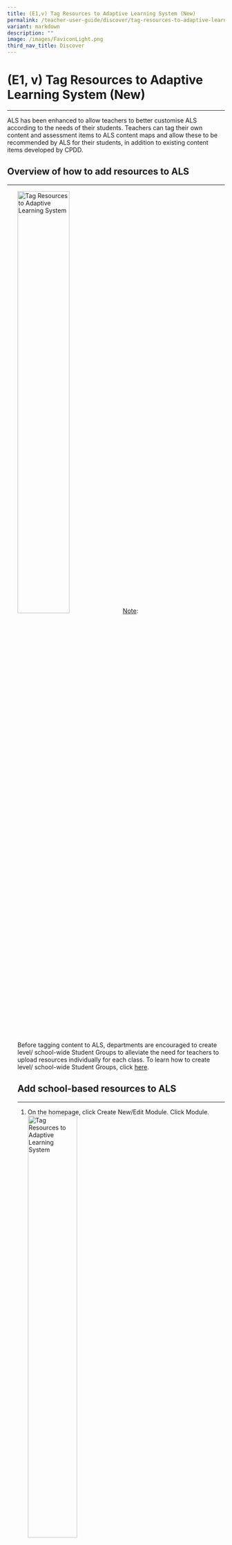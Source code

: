 ```yaml
---
title: (E1,v) Tag Resources to Adaptive Learning System (New)
permalink: /teacher-user-guide/discover/tag-resources-to-adaptive-learning-system/
variant: markdown
description: ""
image: /images/FaviconLight.png
third_nav_title: Discover
---
```

<h1>(E1, v) Tag Resources to Adaptive Learning System (New)</h1>
<hr>
<p>ALS has been enhanced to allow teachers to better customise ALS according to the needs of their students. Teachers can tag their own content and assessment items to ALS content maps and allow these to be recommended by ALS for their students, in addition to existing content items developed by CPDD. </p>
<h2>Overview of how to add resources to ALS</h2>
<hr><ol>
<img alt="Tag Resources to Adaptive Learning System" style="width: 50%;" src="/images/2Teacher/D_Tag_ALSz.png">
<u>Note</u>:
<p>Before tagging content to ALS, departments are encouraged to create level/ school-wide Student Groups to alleviate the need for teachers to upload resources individually for each class. To learn how to create level/ school-wide Student Groups, click <a target="_blank" href="/teacher-user-guide/organise/create-class-groups/">here</a>.</p>
<h2>Add school-based resources to ALS</h2>
<hr><ol>
	<li>On the homepage, click Create New/Edit Module. Click Module.
		<img alt="Tag Resources to Adaptive Learning System" style="width: 50%;" src="/images/2Teacher/D_Tag_ALS1.png"></li>
	<li>Click on the Setting icon <img alt="Setting" style="width:1.5rem; display: inline;" src="/images/Icons/setting.svg"> on the Module card.
		<img alt="Tag Resources to Adaptive Learning System" style="width: 50%;" src="/images/2Teacher/D_Tag_ALS2.png"></li>
	<li>Click <strong>Add Module Tag</strong>.</li>
	<li>Select the Subject and Level. From the Content Map dropdown list, select the content map with ‘(ALS)’ indicated. Select the checkboxes with the orange Learning Outcome <img alt="Iearningoutcome" style="width:1.5rem; display: inline;" src="/images/Icons/learningoutcome.svg"> next to the intended learning outcomes of the subtopic.
<br><u>Note</u>:
<ul><li>If there is no content map with ‘(ALS)’ indicated, the selected subject and level is currently unavailable on ALS.</li> 
<li>Only learning outcomes with the orange Learning Outcome <img alt="Iearningoutcome" style="width:1.5rem; display: inline;" src="/images/Icons/learningoutcome.svg"> are available for recommendation in ALS.
	</li><li>Select the learning outcomes which correspond to the subtopic.</li></ul>
	<img alt="(E1, v) Tag Resources to Adaptive Learning System" style="width: 50%;" src="/images/2Teacher/D_Tag_ALS4.png"></li>
	<li>Click the Setting icon <img alt="setting" style="width:1.5rem; display: inline;" src="/images/Icons/setting.svg"> on the Section card.
		<img alt="(E1, v) Tag Resources to Adaptive Learning System" style="width: 50%;" src="/images/2Teacher/D_Tag_ALS5.png"></li>
	<li>Click <strong>Add Section Tag</strong>.
		<img alt="(E1, v) Tag Resources to Adaptive Learning System" style="width: 50%;" src="/images/2Teacher/D_Tag_ALS6.png"></li>
	<li>Select the Subject and Level. From the Content Map dropdown list, select the content map with ‘(ALS)’ indicated. Select the checkbox with the orange Learning Outcome icon <img alt="learningoutcome" style="width:1.5rem; display: inline;" src="/images/Icons/learningoutcome.svg"> next to 1 intended learning outcome.
<br><u>Note</u>:
		<ul>
		<li>If there is no content map with ‘(ALS)’ indicated, the selected subject and level is currently unavailable on ALS.</li>
		<li>Only learning outcomes with the orange Learning Outcome icon <img alt="learningoutcome" style="width:1.5rem; display: inline;" src="/images/Icons/learningoutcome.svg"> are available for recommendation in ALS.</li>
		<li>Select the learning outcomes which correspond to the subtopic.</li></ul>
		<img alt="Tag Resources to Adaptive Learning System" style="width: 100%;" src="/images/2Teacher/D_tagresources.png">
	</li>
	<li>Click the Setting icon  on the Section card.
	</li>
	<img alt="Tag Resources to Adaptive Learning System" style="width: 100%;" src="/images/2Teacher/D_tagresources1.png">
	<li>Click <b>Add Section Tag</b>.
	</li>
	<img alt="Tag Resources to Adaptive Learning System" style="width: 100%;" src="/images/2Teacher/D_tagresources2.png">



	<li>Create new activities in the Section by clicking <strong>Add New</strong> and selecting Activity.
		<br><u>Note</u>:
	<ul>
		<li>For each Section, it is recommended to have 3 activities and 1 progressive quiz. These activities should correspond to the <a target="_blank" href="https://go.gov.sg/epedagogyguide/">Active Learning Processes (ALPs) outlined in the e-Pedagogy Guide </a> (requires iCON login).
		<table>
<tbody><tr><th> Activities in Section</th><th>Active Learning Process </th><th>Suggested Content</th></tr>
<tr><td>Activity 1</td><td>ALP 1: Activate Learning</td><td>Videos, interactive tools, open-ended questions to activate students’ prior knowledge</td></tr>
<tr><td>Activity 2</td><td>ALP 2: Promote Thinking and Discussion </td><td>Text/ Media objects to present new knowledge and guide students in deepening their learning </td></tr>
<tr><td>Activity 3</td><td>ALP 3: Facilitate Demonstration of Learning </td><td>Multiple choice questions, free response questions to allow students to consolidate and apply their knowledge, and receive feedback.</td></tr>
<tr><td>Activity 4</td><td>ALP: Monitor and Provide Feedback </td><td>Multiple choice questions, ShortAnsFA-enabled free response questions to assess students’ mastery level.</td></tr>
</tbody></table>
</li>
		<li>Each activity should be designed to be completed independently, as the recommended activities by ALS may not follow a specific sequence.
			<img alt="Tag Resources to Adaptive Learning System" style="width: 100%;" src="/images/2Teacher/D_Tag_ALS9.png"></li>
	</ul></li>
	<li>Click the Settings icon <img alt="setting" style="width:1.5rem; display: inline;" src="/images/Icons/setting.svg"> from the Activity card.
	<img alt="Tag Resources to Adaptive Learning System" style="width: 100%;" src="/images/2Teacher/D_Tag_ALS10.png"></li>
	<li>Select the appropriate Active Learning Process for each Activity from the dropdown list. Click the Save icon<img alt="save" style="width:1.5rem; display: inline;" src="/images/Icons/Save.svg"> to proceed to populate the content for the Activity.<img alt="Tag Resources to Adaptive Learning System" style="width: 100%;" src="/images/2Teacher/D_Tag_ALS11.png"></li>
	<li>Create a Progressive Quiz in the Section by clicking <strong>Add New</strong> and selecting <strong>Quiz</strong>. The default Quiz Mode is Progressive Quiz.<img alt="Tag Resources to Adaptive Learning System" style="width: 100%;" src="/images/2Teacher/D_Tag_ALS12.png"></li>
	<li>ALS can support a range of question types: Multiple-Choice, Fill-in-the-Blanks, Click-and-Drop, Error Editing, Free-Response, and Multi-Part Questions. AI-enabled questions, such as FA-Math or ShortAnsFA questions can also be added to the quiz. Each question should be on a separate page.<img alt="Tag Resources to Adaptive Learning System" style="width: 100%;" src="/images/2Teacher/D_Tag_ALS13z.png"></li>
	<li>Click the Settings icon <img alt="Setting" style="width:1.5rem; display: inline;" src="/images/Icons/setting.svg"> on the Question card.<img alt="Tag Resources to Adaptive Learning System" style="width: 100%;" src="/images/2Teacher/D_Tag_ALS14.png"></li>
	<li>Click <strong>Add Question Tag</strong>. <img alt="Tag Resources to Adaptive Learning System" style="width: 100%;" src="/images/2Teacher/D_Tag_ALS15.png"></li>
	<li>Select the Subject and Level. From the Content Map dropdown list, select the content map with ‘(ALS)’ indicated. Select the Skill Level of the question. Select the checkbox with the orange Learning Outcome icon <img alt="learningoutcome" style="width:1.5rem; display: inline;" src="/images/Icons/learningoutcome.svg"> next to the learning outcome assessed by the question.
<br>
<u>Note</u>:
	<ul>
<li>Skill Level 1 denotes an easy question while Skill Level 3 denotes a challenging question.</li>
<li>Ensure that you select only from the orange Learning Outcome icon <img alt="learningoutcome" style="width:1.5rem; display: inline;" src="/images/Icons/learningoutcome.svg">, and a maximum of 1 learning outcome for each question.</li></ul>
		<img alt="(E1, v) Tag Resources to Adaptive Learning System" style="width: 100%;" src="/images/2Teacher/D_Tag_ALS16.png">
</li>
	<li>Click the Save icon <img alt="Save" style="width:1.5rem; display: inline;" src="/images/Icons/Save.svg"> and proceed to tag the rest of the questions in the Progressive Quiz.</li>
	<li>Click the Done icon <img alt="Done" style="width:1.5rem; display: inline;" src="/images/Icons/Done.svg"> to save your changes.</li>
	<li>To enable ALS to suggest Activities in the Section you have created, navigate to the class group where you want the content to be recommended. Click the <strong>Resources</strong> tab. Click <strong>Add Resource</strong> and select From My Drive.
	<img alt="Tag Resources to Adaptive Learning System" style="width: 100%;" src="/images/2Teacher/D_Tag_ALS19.png"></li>
	<li>Select the resource you have created and click <strong>Choose</strong>.
	<img alt="Tag Resources to Adaptive Learning System" style="width: 100%;" src="/images/2Teacher/D_Tag_ALS20.png"></li>
	<li>Click <strong>Create</strong> to add the resource to the Class Group.
<br>
<u>Note</u>: 
<ul>
<li>Resources tagged to ALS will be paused by default. Ensure you carry out the next step to resume the resource and activities in the resource to be recommended by ALS.</li>
</ul>
<img alt="Tag Resources to Adaptive Learning System" style="width: 100%;" src="/images/2Teacher/D_Tag_ALS21.png">
</li>
	<li>Click to enter the resource. Click the Resume icon.<img alt="Tag Resources to Adaptive Learning System" style="width: 100%;" src="/images/2Teacher/D_Tag_ALS22.png"></li>
	<li>Click <strong>OK</strong>. Resources tagged to ALS Content Map will now be available for ALS recommendations.<img alt="(E1, v) Tag Resources to Adaptive Learning System" style="width: 100%;" src="/images/2Teacher/D_Tag_ALS23.png"></li>
</ol></ol>